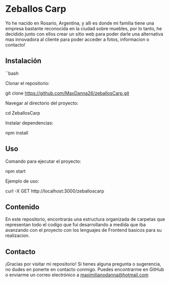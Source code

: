 # Zeballos Carp

Yo he nacido en Rosario, Argentina, y alli es donde mi familia tiene una empresa bastante reconocida en la ciudad sobre muebles, por lo tanto, he decidido junto con ellos crear un sitio web 
para poder darle una alternativa mas innovadora al cliente para poder acceder a fotos, informacion o contacto! 

## Instalación

``bash

Clonar el repositorio:

git clone https://github.com/MaxDanna26/zeballosCarp.git

Navegar al directorio del proyecto:

cd ZeballosCarp

Instalar dependencias:

npm install

## Uso

Comando para ejecutar el proyecto:

npm start

Ejemplo de uso:

curl -X GET http://localhost:3000/zeballoscarp

## Contenido

En este repositorio, encontrarás una estructura organizada de carpetas que representan todo el codigo que fui desarrollando a medida que iba avanzando con el proyecto con los lenguajes de Frontend basicos para su realizacion.

## Contacto

¡Gracias por visitar mi repositorio! Si tienes alguna pregunta o sugerencia, no dudes en ponerte en contacto conmigo. Puedes encontrarme en GitHub o enviarme un correo electrónico a maximilianodanna@hotmail.com
